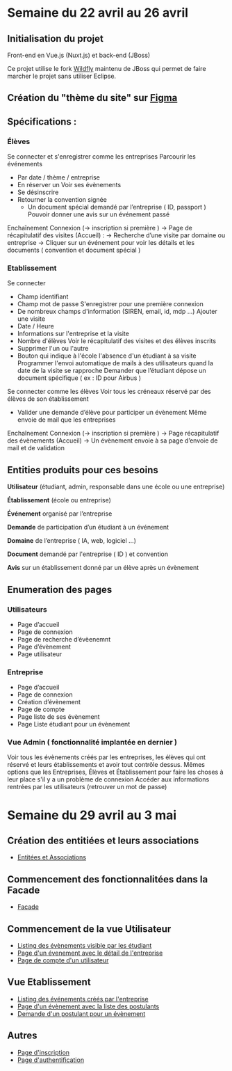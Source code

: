 # Semaine du 22 avril au 26 avril

## Initialisation du projet 

Front-end en Vue.js (Nuxt.js) et back-end (JBoss)

Ce projet utilise le fork [Wildfly](https://github.com/wildfly/wildfly) maintenu de JBoss qui permet de faire marcher le projet sans utiliser Eclipse.

## Création du "thème du site" sur [Figma](https://www.figma.com/file/HR0hwzph2oeCbt7P2aPQkL/appli_web?type=design&node-id=0%3A1&mode=design&t=iQpcZF4FbKFyWKLn-1)

## Spécifications : 

### Élèves 

Se connecter et s'enregistrer comme les entreprises
Parcourir les événements
- Par date / thème / entreprise
- En réserver un
Voir ses évènements
- Se désinscrire
- Retourner la convention signée
	- Un document spécial demandé par l’entreprise ( ID, passport )
Pouvoir donner une avis sur un événement passé

Enchaînement
Connexion (→ inscription si première ) →  Page de récapitulatif des visites (Accueil) :
→ Recherche d’une visite par domaine ou entreprise
→ Cliquer sur un événement pour voir les détails et les documents ( convention et document spécial )


### Etablissement


Se connecter
- Champ identifiant
- Champ mot de passe
S'enregistrer pour une première connexion
- De nombreux champs d'information (SIREN, email, id, mdp ...)
Ajouter une visite
- Date / Heure
- Informations sur l'entreprise et la visite
- Nombre d'élèves
Voir le récapitulatif des visites et des élèves inscrits
- Supprimer l'un ou l'autre
- Bouton qui indique à l'école l'absence d'un étudiant à sa visite
Programmer l'envoi automatique de mails à des utilisateurs quand la date de la visite se rapproche
Demander que l’étudiant dépose un document spécifique ( ex : ID pour Airbus )

Se connecter comme les élèves
Voir tous les créneaux réservé par des élèves de son établissement
- Valider une demande d’élève pour participer un évènement
Même envoie de mail que les entreprises

Enchaînement 
Connexion (→ inscription si première ) → Page récapitulatif des évènements  (Accueil)
→ Un évènement envoie à sa page d’envoie de mail et de validation

## Entities produits pour ces besoins

**Utilisateur** (étudiant, admin, responsable dans une école ou une entreprise) 

**Établissement** (école ou entreprise) 

**Événement** organisé par l’entreprise 

**Demande** de participation d’un étudiant à un événement 

**Domaine** de l’entreprise ( IA, web, logiciel …)

**Document** demandé par l'entreprise ( ID ) et convention

**Avis** sur un établissement donné par un élève après un évènement

## Enumeration des pages

### Utilisateurs

- Page d’accueil
- Page de connexion
- Page de recherche d’évèenemnt
- Page d’évènement
- Page utilisateur

### Entreprise

- Page d’accueil
- Page de connexion
- Création d’évènement
- Page de compte
- Page liste de ses évènement
- Page Liste étudiant pour un évènement

### Vue Admin ( fonctionnalité implantée en dernier )

Voir tous les évènements créés par les entreprises, les élèves qui ont réservé et leurs établissements et avoir tout contrôle dessus.
Mêmes options que les Entreprises, Élèves et Établissement pour faire les choses à leur place s'il y a un problème de connexion
Accéder aux informations rentrées par les utilisateurs (retrouver un mot de passe)

# Semaine du 29 avril au 3 mai

## Création des entitiées et leurs associations

- [Entitées et Associations](back/src/main/java/modele/)

## Commencement des fonctionnalitées dans la Facade

- [Facade](back/src/main/java/vue/)

## Commencement de la vue Utilisateur

- [Listing des évènements visible par les étudiant](front/pages/etudiants/evenement/evenement.vue)
- [Page d'un évenement avec le détail de l'entreprise](front/pages/etudiants/evenement/[id].vue)
- [Page de compte d'un utilisateur](front/pages/etudiants/[id].vue)

## Vue Etablissement

- [Listing des événements créés par l'entreprise](front/pages/etablissement/evenements.vue)
- [Page d'un évènement avec la liste des postulants](front/pages/etablissement/evenement/[id].vue)
- [Demande d'un postulant pour un évènement](front/pages/etablissement/demande/[id].vue)

## Autres

- [Page d'inscription](front/pages/auth/login.vue)
- [Page d'authentification](front/pages/auth/signup.vue)
